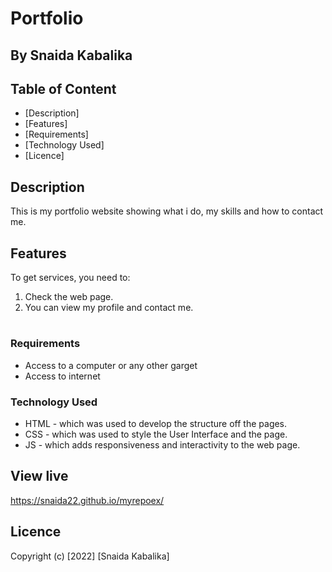 # Portfolio
 ## By Snaida Kabalika

 ## Table of Content
 - [Description]
 - [Features]
 - [Requirements]
 - [Technology  Used]
 - [Licence]
 ## Description
 <p>This is my portfolio website showing what i do, my skills and how to contact me.</p>

## Features
To get services, you need to:
1. Check the web page.
1. You can view my profile and contact me.

#
 ###  Requirements
 * Access to  a computer or any other garget
 * Access to internet
 
### Technology  Used
* HTML - which was used to develop the structure off the pages.
* CSS - which was used to style the User Interface and the page.
* JS - which adds responsiveness and interactivity to the web page.

## View live
https://snaida22.github.io/myrepoex/

## Licence
Copyright (c) [2022] [Snaida Kabalika]
